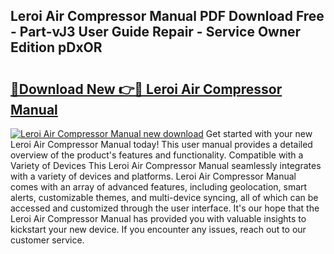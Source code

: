## Leroi Air Compressor Manual PDF Download Free - Part-vJ3 User Guide Repair - Service Owner Edition pDxOR

# <h2><a href="http://bc47429.oget.top/?id=Leroi+Air+Compressor+Manual">🔗Download New 👉🔴 Leroi Air Compressor Manual</a></h2>

[![Leroi Air Compressor Manual new download](https://i.imgur.com/5g1atiW.png)](http://bc47429.oget.top/?id=Leroi+Air+Compressor+Manual)
Get started with your new Leroi Air Compressor Manual today! This user manual provides a detailed overview of the product's features and functionality. Compatible with a Variety of Devices This Leroi Air Compressor Manual seamlessly integrates with a variety of devices and platforms. Leroi Air Compressor Manual comes with an array of advanced features, including geolocation, smart alerts, customizable themes, and multi-device syncing, all of which can be accessed and customized through the user interface. It's our hope that the Leroi Air Compressor Manual has provided you with valuable insights to kickstart your new device. If you encounter any issues, reach out to our customer service.
